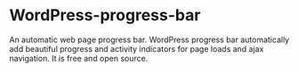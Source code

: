 # WordPress-progress-bar
An automatic web page progress bar. WordPress progress bar automatically add beautiful progress and activity indicators for page loads and ajax navigation. It is free and open source. 
